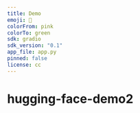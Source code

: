 ```yaml
---
title: Demo
emoji: 🐼
colorFrom: pink
colorTo: green
sdk: gradio
sdk_version: "0.1"
app_file: app.py
pinned: false
license: cc
---
```



# hugging-face-demo2
